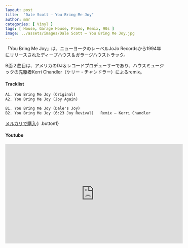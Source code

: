 ```yaml
---
layout: post
title:  "Dale Scott – You Bring Me Joy"
author: mmr
categories: [ Vinyl ]
tags: [ House, Garage House, Promo, Remix, 90s ]
image: ../assets/images/Dale Scott – You Bring Me Joy.jpg
---
```


「You Bring Me Joy」は、ニューヨークのレーベルJoJo Recordsから1994年にリリースされたディープハウス＆ガラージハウストラック。

B面２曲目は、アメリカのDJ＆レコードプロデューサーであり、ハウスミュージックの先駆者Kerri Chandler（ケリー・チャンドラー）によるremix。

#### Tracklist
```md
A1. You Bring Me Joy (Original)
A2. You Bring Me Joy (Joy Again)

B1. You Bring Me Joy (Dale's Joy)
B2. You Bring Me Joy (6:23 Joy Revival)   Remix – Kerri Chandler
```

[メルカリで購入](https://jp.mercari.com/item/m56965537662?afid=6142608987){: .button1}

#### Youtube 
<iframe width="560" height="315" src="https://www.youtube.com/embed/zoD39QiQqBM?si=frcEAXySczNMz3HM" title="YouTube video player" frameborder="0" allow="accelerometer; autoplay; clipboard-write; encrypted-media; gyroscope; picture-in-picture; web-share" referrerpolicy="strict-origin-when-cross-origin" allowfullscreen></iframe>